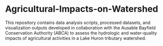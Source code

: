 # Agricultural-Impacts-on-Watershed
This repository contains data analysis scripts, processed datasets, and visualization outputs developed in collaboration with the Ausable Bayfield Conservation Authority (ABCA) to assess the hydrologic and water-quality impacts of agricultural activities in a Lake Huron tributary watershed.
